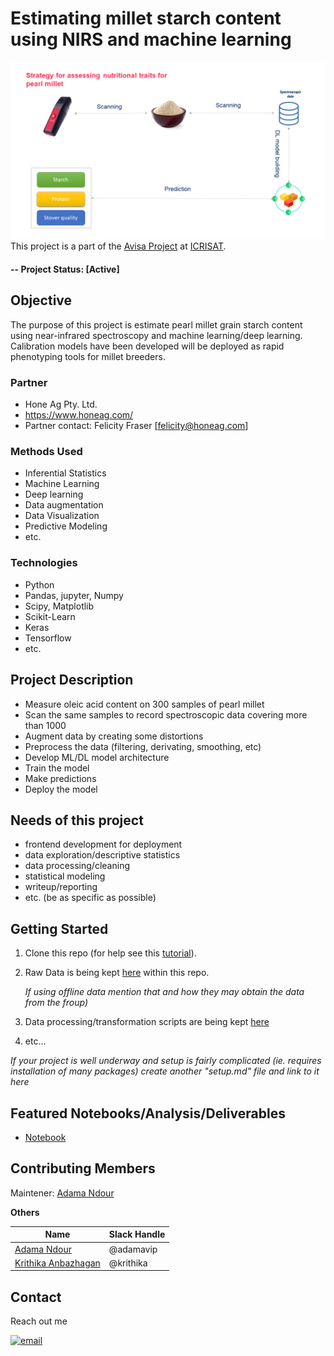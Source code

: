 # Estimating millet starch content using NIRS and machine learning
<div>

  !["AI pipeline"](data/nutrition_millet.png)
  This project is a part of the [Avisa Project](https://www.avisaproject.org/) at [ICRISAT](https://www.icrisat.org). 
</div>

#### -- Project Status: [Active]

## Objective
The purpose of this project is estimate pearl millet grain starch content using near-infrared spectroscopy and machine learning/deep learning. Calibration models have been developed will be deployed as rapid phenotyping tools for millet breeders. 

### Partner
* Hone Ag Pty. Ltd.
* https://www.honeag.com/
* Partner contact: Felicity Fraser [felicity@honeag.com]


### Methods Used
* Inferential Statistics
* Machine Learning
* Deep learning
* Data augmentation
* Data Visualization
* Predictive Modeling
* etc.

### Technologies
* Python
* Pandas, jupyter, Numpy
* Scipy, Matplotlib
* Scikit-Learn
* Keras
* Tensorflow
* etc. 

## Project Description
* Measure oleic acid content on 300 samples of pearl millet
* Scan the same samples to record spectroscopic data covering more than 1000 
* Augment data by creating some distortions
* Preprocess the data (filtering, derivating, smoothing, etc)
* Develop ML/DL model architecture
* Train the model
* Make predictions
* Deploy the model


## Needs of this project

- frontend development for deployment
- data exploration/descriptive statistics
- data processing/cleaning
- statistical modeling
- writeup/reporting
- etc. (be as specific as possible)

## Getting Started

1. Clone this repo (for help see this [tutorial](https://www.github.com/adamavip/starch-nirs-model/)).
2. Raw Data is being kept [here](https://www.github.com/adamavip/starch-nirs-model/tree/main/data) within this repo.

    *If using offline data mention that and how they may obtain the data from the froup)*
    
3. Data processing/transformation scripts are being kept [here](https://www.github.com/adamavip/starch-nirs-model/tree/main/src/)
4. etc...

*If your project is well underway and setup is fairly complicated (ie. requires installation of many packages) create another "setup.md" file and link to it here*  


## Featured Notebooks/Analysis/Deliverables
* [Notebook](https://github.com/starch-nirs-model/tree/main/examples)



## Contributing Members
Maintener: [Adama Ndour](https://github.com/adamavip)

**Others**

|Name     |  Slack Handle   | 
|---------|-----------------|
|[Adama Ndour](https://github.com/adamavip)| @adamavip        |
|[Krithika Anbazhagan](https://github.com/krithika17) |     @krithika    |

## Contact
Reach out me <p>
  <a href="mailto:adamavip@gmail.com@gmail.com?subject=Feedback%20From%20Github&body=Hello," target="_blank">
    <img src="https://img.shields.io/badge/Gmail-D14836?style=for-the-badge&logo=gmail&logoColor=white" alt="email"/>
  </a>
</p>
